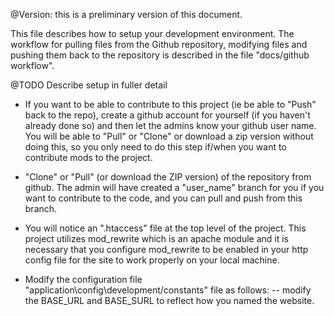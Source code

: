 @Version: this is a preliminary version of this document.

This file describes how to setup your development environment.  The workflow for pulling files from the Github repository, modifying files and pushing them back to the repository is described in the file "docs/github workflow".

@TODO Describe setup in fuller detail

- If you want to be able to contribute to this project (ie be able to "Push" back to the repo), create a github account for yourself (if you haven't already done so) and then let the admins know your github user name.  You will be able to "Pull" or "Clone" or download a zip version without doing this, so you only need to do this step if/when you want to contribute mods to the project.

- "Clone" or "Pull" (or download the ZIP version) of the repository from github.  The admin will have created a "user_name" branch for you if you want to contribute to the code, and you can pull and push from this branch.

- You will notice an ".htaccess" file at the top level of the project.  This project utilizes mod_rewrite which is an apache module and it is necessary that you configure mod_rewrite to be enabled in your http config file for the site to work properly on your local machine.

- Modify the configuration file "application\config\development/constants" file as follows:
--  modify the BASE_URL and BASE_SURL to reflect how you named the website.
